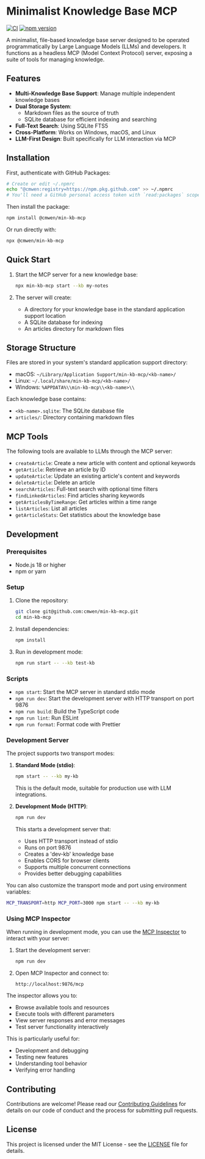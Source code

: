 # Minimalist Knowledge Base MCP

[![CI](https://github.com/cmwen/min-kb-mcp/actions/workflows/ci.yml/badge.svg)](https://github.com/cmwen/min-kb-mcp/actions/workflows/ci.yml)
[![npm version](https://badge.fury.io/js/min-kb-mcp.svg)](https://badge.fury.io/js/min-kb-mcp)

A minimalist, file-based knowledge base server designed to be operated programmatically by Large Language Models (LLMs) and developers. It functions as a headless MCP (Model Context Protocol) server, exposing a suite of tools for managing knowledge.

## Features

- **Multi-Knowledge Base Support**: Manage multiple independent knowledge bases
- **Dual Storage System**:
  - Markdown files as the source of truth
  - SQLite database for efficient indexing and searching
- **Full-Text Search**: Using SQLite FTS5
- **Cross-Platform**: Works on Windows, macOS, and Linux
- **LLM-First Design**: Built specifically for LLM interaction via MCP

## Installation

First, authenticate with GitHub Packages:

```bash
# Create or edit ~/.npmrc
echo "@cmwen:registry=https://npm.pkg.github.com" >> ~/.npmrc
# You'll need a GitHub personal access token with `read:packages` scope
```

Then install the package:

```bash
npm install @cmwen/min-kb-mcp
```

Or run directly with:

```bash
npx @cmwen/min-kb-mcp
```

## Quick Start

1. Start the MCP server for a new knowledge base:

   ```bash
   npx min-kb-mcp start --kb my-notes
   ```

2. The server will create:
   - A directory for your knowledge base in the standard application support location
   - A SQLite database for indexing
   - An articles directory for markdown files

## Storage Structure

Files are stored in your system's standard application support directory:

- macOS: `~/Library/Application Support/min-kb-mcp/<kb-name>/`
- Linux: `~/.local/share/min-kb-mcp/<kb-name>/`
- Windows: `%APPDATA%\\min-kb-mcp\\<kb-name>\\`

Each knowledge base contains:

- `<kb-name>.sqlite`: The SQLite database file
- `articles/`: Directory containing markdown files

## MCP Tools

The following tools are available to LLMs through the MCP server:

- `createArticle`: Create a new article with content and optional keywords
- `getArticle`: Retrieve an article by ID
- `updateArticle`: Update an existing article's content and keywords
- `deleteArticle`: Delete an article
- `searchArticles`: Full-text search with optional time filters
- `findLinkedArticles`: Find articles sharing keywords
- `getArticlesByTimeRange`: Get articles within a time range
- `listArticles`: List all articles
- `getArticleStats`: Get statistics about the knowledge base

## Development

### Prerequisites

- Node.js 18 or higher
- npm or yarn

### Setup

1. Clone the repository:

   ```bash
   git clone git@github.com:cmwen/min-kb-mcp.git
   cd min-kb-mcp
   ```

2. Install dependencies:

   ```bash
   npm install
   ```

3. Run in development mode:
   ```bash
   npm run start -- --kb test-kb
   ```

### Scripts

- `npm start`: Start the MCP server in standard stdio mode
- `npm run dev`: Start the development server with HTTP transport on port 9876
- `npm run build`: Build the TypeScript code
- `npm run lint`: Run ESLint
- `npm run format`: Format code with Prettier

### Development Server

The project supports two transport modes:

1. **Standard Mode (stdio)**:

   ```bash
   npm start -- --kb my-kb
   ```

   This is the default mode, suitable for production use with LLM integrations.

2. **Development Mode (HTTP)**:
   ```bash
   npm run dev
   ```
   This starts a development server that:
   - Uses HTTP transport instead of stdio
   - Runs on port 9876
   - Creates a 'dev-kb' knowledge base
   - Enables CORS for browser clients
   - Supports multiple concurrent connections
   - Provides better debugging capabilities

You can also customize the transport mode and port using environment variables:

```bash
MCP_TRANSPORT=http MCP_PORT=3000 npm start -- --kb my-kb
```

### Using MCP Inspector

When running in development mode, you can use the [MCP Inspector](https://github.com/modelcontextprotocol/inspector) to interact with your server:

1. Start the development server:

   ```bash
   npm run dev
   ```

2. Open MCP Inspector and connect to:
   ```
   http://localhost:9876/mcp
   ```

The inspector allows you to:

- Browse available tools and resources
- Execute tools with different parameters
- View server responses and error messages
- Test server functionality interactively

This is particularly useful for:

- Development and debugging
- Testing new features
- Understanding tool behavior
- Verifying error handling

## Contributing

Contributions are welcome! Please read our [Contributing Guidelines](CONTRIBUTING.md) for details on our code of conduct and the process for submitting pull requests.

## License

This project is licensed under the MIT License - see the [LICENSE](LICENSE) file for details.
